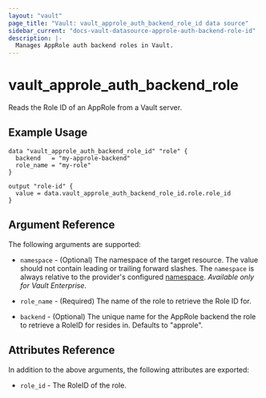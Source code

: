 ```yaml
---
layout: "vault"
page_title: "Vault: vault_approle_auth_backend_role_id data source"
sidebar_current: "docs-vault-datasource-approle-auth-backend-role-id"
description: |-
  Manages AppRole auth backend roles in Vault.
---
```


# vault\_approle\_auth\_backend\_role

Reads the Role ID of an AppRole from a Vault server.

## Example Usage

```hcl
data "vault_approle_auth_backend_role_id" "role" {
  backend   = "my-approle-backend"
  role_name = "my-role"
}

output "role-id" {
  value = data.vault_approle_auth_backend_role_id.role.role_id
}
```

## Argument Reference

The following arguments are supported:

* `namespace` - (Optional) The namespace of the target resource.
  The value should not contain leading or trailing forward slashes.
  The `namespace` is always relative to the provider's configured [namespace](../index.html#namespace).
  *Available only for Vault Enterprise*.

* `role_name` - (Required) The name of the role to retrieve the Role ID for.

* `backend` - (Optional) The unique name for the AppRole backend the role to
  retrieve a RoleID for resides in. Defaults to "approle".

## Attributes Reference

In addition to the above arguments, the following attributes are exported:

* `role_id` - The RoleID of the role.
